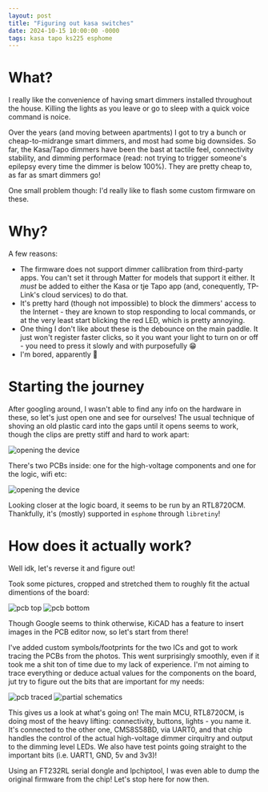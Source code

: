 ```yaml
---
layout: post
title: "Figuring out kasa switches"
date: 2024-10-15 10:00:00 -0000
tags: kasa tapo ks225 esphome
---
```


# What?

I really like the convenience of having smart dimmers installed throughout the house. Killing the lights as you leave or go to sleep with a quick voice command is noice.

Over the years (and moving between apartments) I got to try a bunch or cheap-to-midrange smart dimmers, and most had some big downsides. So far, the Kasa/Tapo dimmers have been the bast at tactile feel, connectivity stability, and dimming performace (read: not trying to trigger someone's epilepsy every time the dimmer is below 100%). They are pretty cheap to, as far as smart dimmers go!

One small problem though: I'd really like to flash some custom firmware on these.

# Why?

A few reasons:
* The firmware does not support dimmer callibration from third-party apps. You can't set it through Matter for models that support it either. It *must* be added to either the Kasa or tje Tapo app (and, conequently, TP-Link's cloud services) to do that.
* It's pretty hard (though not impossible) to block the dimmers' access to the Internet - they are known to stop responding to local commands, or at the very least start blicking the red LED, which is pretty annoying.
* One thing I don't like about these is the debounce on the main paddle. It just won't register faster clicks, so it you want your light to turn on or off - you need to press it slowly and with purposefully 😁
* I'm bored, apparently 🤷

# Starting the journey

After googling around, I wasn't able to find any info on the hardware in these, so let's just open one and see for ourselves! The usual technique of shoving an old plastic card into the gaps until it opens seems to work, though the clips are pretty stiff and hard to work apart:

![opening the device](/assets/images/2024-10-15-figuring-out-kasa-switches/opening-the-device.jpg)

There's two PCBs inside: one for the high-voltage components and one for the logic, wifi etc:

![opening the device](/assets/images/2024-10-15-figuring-out-kasa-switches/two-PCBs.jpg)

Looking closer at the logic board, it seems to be run by an RTL8720CM. Thankfully, it's (mostly) supported in `esphome` through `libretiny`!

# How does it actually work?

Well idk, let's reverse it and figure out!

Took some pictures, cropped and stretched them to roughly fit the actual dimentions of the board:


![pcb top](/assets/images/2024-10-15-figuring-out-kasa-switches/pcb-top.png)
![pcb bottom](/assets/images/2024-10-15-figuring-out-kasa-switches/pcb-bottom.png)

Though Google seems to think otherwise, KiCAD has a feature to insert images in the PCB editor now, so let's start from there!


I've added custom symbols/footprints for the two ICs and got to work tracing the PCBs from the photos. This went surprisingly smoothly, even if it took me a shit ton of time due to my lack of experience. I'm not aiming to trace everything or deduce actual values for the components on the board, jut try to figure out the bits that are important for my needs:

![pcb traced](/assets/images/2024-10-15-figuring-out-kasa-switches/pcb-traced.png)
![partial schematics](/assets/images/2024-10-15-figuring-out-kasa-switches/partial-schematics.png)

This gives us a look at what's going on! The main MCU, RTL8720CM, is doing most of the heavy lifting: connectivity, buttons, lights - you name it. It's connected to the other one, CMS8S58BD, via UART0, and that chip handles the control of the actual high-voltage dimmer cirquitry and output to the dimming level LEDs. We also have test points going straight to the important bits (i.e. UART1, GND, 5v and 3v3)!

Using an FT232RL serial dongle and lpchiptool, I was even able to dump the original firmware from the chip! Let's stop here for now then.
